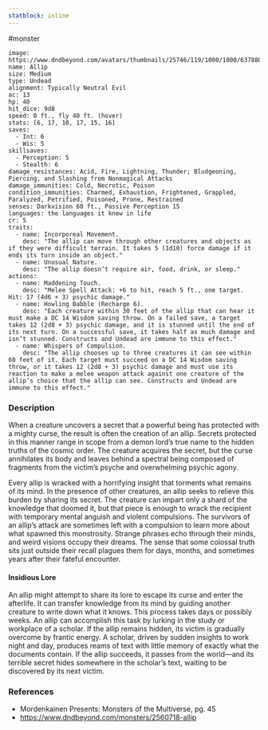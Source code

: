 ```yaml
---
statblock: inline
---
```

 #monster 

```statblock
image: https://www.dndbeyond.com/avatars/thumbnails/25746/119/1000/1000/637880557105201582.jpeg
name: Allip
size: Medium
type: Undead
alignment: Typically Neutral Evil
ac: 13
hp: 40
hit_dice: 9d8
speed: 0 ft., fly 40 ft. (hover)
stats: [6, 17, 10, 17, 15, 16]
saves:
  - Int: 6
  - Wis: 5
skillsaves:
  - Perception: 5
  - Stealth: 6
damage_resistances: Acid, Fire, Lightning, Thunder; Bludgeoning, Piercing, and Slashing from Nonmagical Attacks
damage_immunities: Cold, Necrotic, Poison
condition_immunities: Charmed, Exhaustion, Frightened, Grappled, Paralyzed, Petrified, Poisoned, Prone, Restrained
senses: Darkvision 60 ft., Passive Perception 15
languages: the languages it knew in life
cr: 5
traits:
  - name: Incorporeal Movement.
    desc: "The allip can move through other creatures and objects as if they were difficult terrain. It takes 5 (1d10) force damage if it ends its turn inside an object."
  - name: Unusual Nature.
    desc: "The allip doesn’t require air, food, drink, or sleep."
actions:
  - name: Maddening Touch.
    desc: "Melee Spell Attack: +6 to hit, reach 5 ft., one target. Hit: 17 (4d6 + 3) psychic damage."
  - name: Howling Babble (Recharge 6).
    desc: "Each creature within 30 feet of the allip that can hear it must make a DC 14 Wisdom saving throw. On a failed save, a target takes 12 (2d8 + 3) psychic damage, and it is stunned until the end of its next turn. On a successful save, it takes half as much damage and isn’t stunned. Constructs and Undead are immune to this effect."
  - name: Whispers of Compulsion.
    desc: "The allip chooses up to three creatures it can see within 60 feet of it. Each target must succeed on a DC 14 Wisdom saving throw, or it takes 12 (2d8 + 3) psychic damage and must use its reaction to make a melee weapon attack against one creature of the allip’s choice that the allip can see. Constructs and Undead are immune to this effect."
```

### Description

When a creature uncovers a secret that a powerful being has protected with a mighty curse, the result is often the creation of an allip. Secrets protected in this manner range in scope from a demon lord’s true name to the hidden truths of the cosmic order. The creature acquires the secret, but the curse annihilates its body and leaves behind a spectral being composed of fragments from the victim’s psyche and overwhelming psychic agony.

Every allip is wracked with a horrifying insight that torments what remains of its mind. In the presence of other creatures, an allip seeks to relieve this burden by sharing its secret. The creature can impart only a shard of the knowledge that doomed it, but that piece is enough to wrack the recipient with temporary mental anguish and violent compulsions. The survivors of an allip’s attack are sometimes left with a compulsion to learn more about what spawned this monstrosity. Strange phrases echo through their minds, and weird visions occupy their dreams. The sense that some colossal truth sits just outside their recall plagues them for days, months, and sometimes years after their fateful encounter.

#### Insidious Lore

An allip might attempt to share its lore to escape its curse and enter the afterlife. It can transfer knowledge from its mind by guiding another creature to write down what it knows. This process takes days or possibly weeks. An allip can accomplish this task by lurking in the study or workplace of a scholar. If the allip remains hidden, its victim is gradually overcome by frantic energy. A scholar, driven by sudden insights to work night and day, produces reams of text with little memory of exactly what the documents contain. If the allip succeeds, it passes from the world—and its terrible secret hides somewhere in the scholar’s text, waiting to be discovered by its next victim.

### References

* Mordenkainen Presents: Monsters of the Multiverse, pg. 45
* https://www.dndbeyond.com/monsters/2560718-allip
